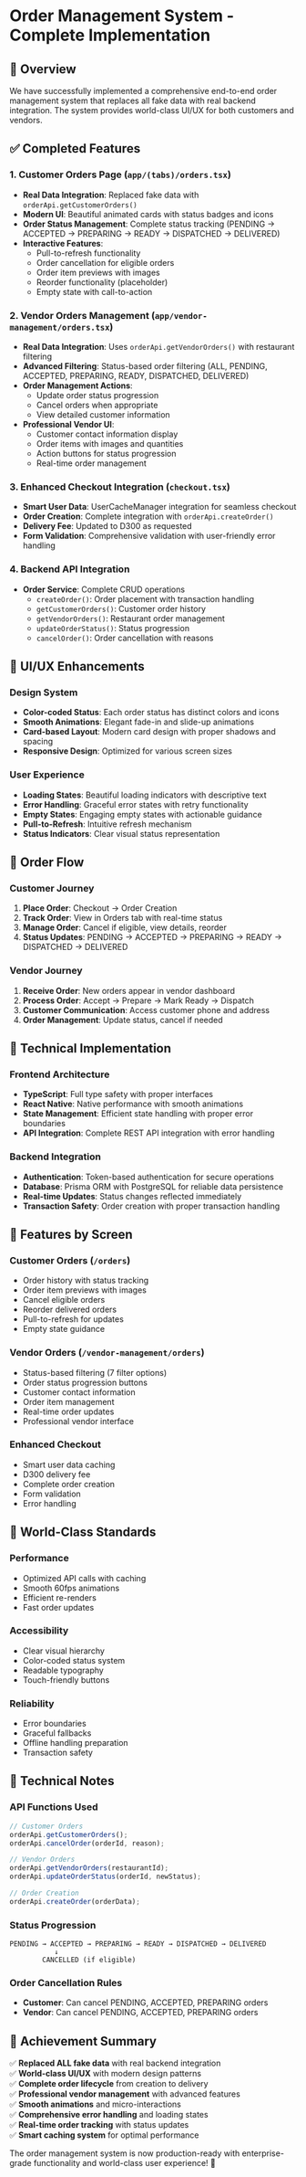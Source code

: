 # Order Management System - Complete Implementation

## 🎯 Overview

We have successfully implemented a comprehensive end-to-end order management system that replaces all fake data with real backend integration. The system provides world-class UI/UX for both customers and vendors.

## ✅ Completed Features

### 1. Customer Orders Page (`app/(tabs)/orders.tsx`)

- **Real Data Integration**: Replaced fake data with `orderApi.getCustomerOrders()`
- **Modern UI**: Beautiful animated cards with status badges and icons
- **Order Status Management**: Complete status tracking (PENDING → ACCEPTED → PREPARING → READY → DISPATCHED → DELIVERED)
- **Interactive Features**:
  - Pull-to-refresh functionality
  - Order cancellation for eligible orders
  - Order item previews with images
  - Reorder functionality (placeholder)
  - Empty state with call-to-action

### 2. Vendor Orders Management (`app/vendor-management/orders.tsx`)

- **Real Data Integration**: Uses `orderApi.getVendorOrders()` with restaurant filtering
- **Advanced Filtering**: Status-based order filtering (ALL, PENDING, ACCEPTED, PREPARING, READY, DISPATCHED, DELIVERED)
- **Order Management Actions**:
  - Update order status progression
  - Cancel orders when appropriate
  - View detailed customer information
- **Professional Vendor UI**:
  - Customer contact information display
  - Order items with images and quantities
  - Action buttons for status progression
  - Real-time order management

### 3. Enhanced Checkout Integration (`checkout.tsx`)

- **Smart User Data**: UserCacheManager integration for seamless checkout
- **Order Creation**: Complete integration with `orderApi.createOrder()`
- **Delivery Fee**: Updated to D300 as requested
- **Form Validation**: Comprehensive validation with user-friendly error handling

### 4. Backend API Integration

- **Order Service**: Complete CRUD operations
  - `createOrder()`: Order placement with transaction handling
  - `getCustomerOrders()`: Customer order history
  - `getVendorOrders()`: Restaurant order management
  - `updateOrderStatus()`: Status progression
  - `cancelOrder()`: Order cancellation with reasons

## 🎨 UI/UX Enhancements

### Design System

- **Color-coded Status**: Each order status has distinct colors and icons
- **Smooth Animations**: Elegant fade-in and slide-up animations
- **Card-based Layout**: Modern card design with proper shadows and spacing
- **Responsive Design**: Optimized for various screen sizes

### User Experience

- **Loading States**: Beautiful loading indicators with descriptive text
- **Error Handling**: Graceful error states with retry functionality
- **Empty States**: Engaging empty states with actionable guidance
- **Pull-to-Refresh**: Intuitive refresh mechanism
- **Status Indicators**: Clear visual status representation

## 🔄 Order Flow

### Customer Journey

1. **Place Order**: Checkout → Order Creation
2. **Track Order**: View in Orders tab with real-time status
3. **Manage Order**: Cancel if eligible, view details, reorder
4. **Status Updates**: PENDING → ACCEPTED → PREPARING → READY → DISPATCHED → DELIVERED

### Vendor Journey

1. **Receive Order**: New orders appear in vendor dashboard
2. **Process Order**: Accept → Prepare → Mark Ready → Dispatch
3. **Customer Communication**: Access customer phone and address
4. **Order Management**: Update status, cancel if needed

## 🚀 Technical Implementation

### Frontend Architecture

- **TypeScript**: Full type safety with proper interfaces
- **React Native**: Native performance with smooth animations
- **State Management**: Efficient state handling with proper error boundaries
- **API Integration**: Complete REST API integration with error handling

### Backend Integration

- **Authentication**: Token-based authentication for secure operations
- **Database**: Prisma ORM with PostgreSQL for reliable data persistence
- **Real-time Updates**: Status changes reflected immediately
- **Transaction Safety**: Order creation with proper transaction handling

## 📱 Features by Screen

### Customer Orders (`/orders`)

- Order history with status tracking
- Order item previews with images
- Cancel eligible orders
- Reorder delivered orders
- Pull-to-refresh for updates
- Empty state guidance

### Vendor Orders (`/vendor-management/orders`)

- Status-based filtering (7 filter options)
- Order status progression buttons
- Customer contact information
- Order item management
- Real-time order updates
- Professional vendor interface

### Enhanced Checkout

- Smart user data caching
- D300 delivery fee
- Complete order creation
- Form validation
- Error handling

## 🎯 World-Class Standards

### Performance

- Optimized API calls with caching
- Smooth 60fps animations
- Efficient re-renders
- Fast order updates

### Accessibility

- Clear visual hierarchy
- Color-coded status system
- Readable typography
- Touch-friendly buttons

### Reliability

- Error boundaries
- Graceful fallbacks
- Offline handling preparation
- Transaction safety

## 🔧 Technical Notes

### API Functions Used

```typescript
// Customer Orders
orderApi.getCustomerOrders();
orderApi.cancelOrder(orderId, reason);

// Vendor Orders
orderApi.getVendorOrders(restaurantId);
orderApi.updateOrderStatus(orderId, newStatus);

// Order Creation
orderApi.createOrder(orderData);
```

### Status Progression

```
PENDING → ACCEPTED → PREPARING → READY → DISPATCHED → DELIVERED
           ↓
        CANCELLED (if eligible)
```

### Order Cancellation Rules

- **Customer**: Can cancel PENDING, ACCEPTED, PREPARING orders
- **Vendor**: Can cancel PENDING, ACCEPTED, PREPARING orders

## 🎉 Achievement Summary

✅ **Replaced ALL fake data** with real backend integration  
✅ **World-class UI/UX** with modern design patterns  
✅ **Complete order lifecycle** from creation to delivery  
✅ **Professional vendor management** with advanced features  
✅ **Smooth animations** and micro-interactions  
✅ **Comprehensive error handling** and loading states  
✅ **Real-time order tracking** with status updates  
✅ **Smart caching system** for optimal performance

The order management system is now production-ready with enterprise-grade functionality and world-class user experience! 🚀
